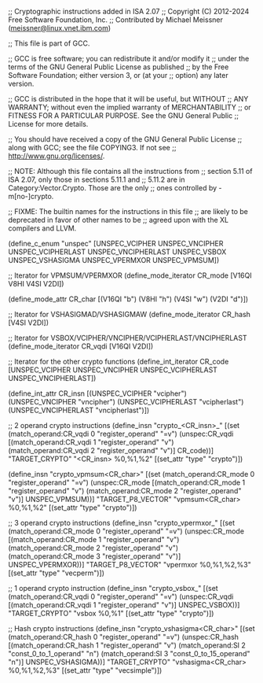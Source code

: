 ;; Cryptographic instructions added in ISA 2.07
;; Copyright (C) 2012-2024 Free Software Foundation, Inc.
;; Contributed by Michael Meissner (meissner@linux.vnet.ibm.com)

;; This file is part of GCC.

;; GCC is free software; you can redistribute it and/or modify it
;; under the terms of the GNU General Public License as published
;; by the Free Software Foundation; either version 3, or (at your
;; option) any later version.

;; GCC is distributed in the hope that it will be useful, but WITHOUT
;; ANY WARRANTY; without even the implied warranty of MERCHANTABILITY
;; or FITNESS FOR A PARTICULAR PURPOSE.  See the GNU General Public
;; License for more details.

;; You should have received a copy of the GNU General Public License
;; along with GCC; see the file COPYING3.  If not see
;; <http://www.gnu.org/licenses/>.

;; NOTE: Although this file contains all the instructions from
;; section 5.11 of ISA 2.07, only those in sections 5.11.1 and
;; 5.11.2 are in Category:Vector.Crypto.  Those are the only
;; ones controlled by -m[no-]crypto.

;; FIXME: The builtin names for the instructions in this file
;; are likely to be deprecated in favor of other names to be
;; agreed upon with the XL compilers and LLVM.

(define_c_enum "unspec"
  [UNSPEC_VCIPHER
   UNSPEC_VNCIPHER
   UNSPEC_VCIPHERLAST
   UNSPEC_VNCIPHERLAST
   UNSPEC_VSBOX
   UNSPEC_VSHASIGMA
   UNSPEC_VPERMXOR
   UNSPEC_VPMSUM])

;; Iterator for VPMSUM/VPERMXOR
(define_mode_iterator CR_mode [V16QI V8HI V4SI V2DI])

(define_mode_attr CR_char [(V16QI "b")
			   (V8HI  "h")
			   (V4SI  "w")
			   (V2DI  "d")])

;; Iterator for VSHASIGMAD/VSHASIGMAW
(define_mode_iterator CR_hash [V4SI V2DI])

;; Iterator for VSBOX/VCIPHER/VNCIPHER/VCIPHERLAST/VNCIPHERLAST
(define_mode_iterator CR_vqdi [V16QI V2DI])

;; Iterator for the other crypto functions
(define_int_iterator CR_code   [UNSPEC_VCIPHER
				UNSPEC_VNCIPHER
				UNSPEC_VCIPHERLAST
				UNSPEC_VNCIPHERLAST])

(define_int_attr CR_insn [(UNSPEC_VCIPHER      "vcipher")
			  (UNSPEC_VNCIPHER     "vncipher")
			  (UNSPEC_VCIPHERLAST  "vcipherlast")
			  (UNSPEC_VNCIPHERLAST "vncipherlast")])

;; 2 operand crypto instructions
(define_insn "crypto_<CR_insn>_<mode>"
  [(set (match_operand:CR_vqdi 0 "register_operand" "=v")
	(unspec:CR_vqdi [(match_operand:CR_vqdi 1 "register_operand" "v")
		      (match_operand:CR_vqdi 2 "register_operand" "v")]
		     CR_code))]
  "TARGET_CRYPTO"
  "<CR_insn> %0,%1,%2"
  [(set_attr "type" "crypto")])

(define_insn "crypto_vpmsum<CR_char>"
  [(set (match_operand:CR_mode 0 "register_operand" "=v")
	(unspec:CR_mode [(match_operand:CR_mode 1 "register_operand" "v")
			 (match_operand:CR_mode 2 "register_operand" "v")]
			UNSPEC_VPMSUM))]
  "TARGET_P8_VECTOR"
  "vpmsum<CR_char> %0,%1,%2"
  [(set_attr "type" "crypto")])

;; 3 operand crypto instructions
(define_insn "crypto_vpermxor_<mode>"
  [(set (match_operand:CR_mode 0 "register_operand" "=v")
	(unspec:CR_mode [(match_operand:CR_mode 1 "register_operand" "v")
			 (match_operand:CR_mode 2 "register_operand" "v")
			 (match_operand:CR_mode 3 "register_operand" "v")]
			UNSPEC_VPERMXOR))]
  "TARGET_P8_VECTOR"
  "vpermxor %0,%1,%2,%3"
  [(set_attr "type" "vecperm")])

;; 1 operand crypto instruction
(define_insn "crypto_vsbox_<mode>"
  [(set (match_operand:CR_vqdi 0 "register_operand" "=v")
	(unspec:CR_vqdi [(match_operand:CR_vqdi 1 "register_operand" "v")]
		     UNSPEC_VSBOX))]
  "TARGET_CRYPTO"
  "vsbox %0,%1"
  [(set_attr "type" "crypto")])

;; Hash crypto instructions
(define_insn "crypto_vshasigma<CR_char>"
  [(set (match_operand:CR_hash 0 "register_operand" "=v")
	(unspec:CR_hash [(match_operand:CR_hash 1 "register_operand" "v")
			 (match_operand:SI 2 "const_0_to_1_operand" "n")
			 (match_operand:SI 3 "const_0_to_15_operand" "n")]
			UNSPEC_VSHASIGMA))]
  "TARGET_CRYPTO"
  "vshasigma<CR_char> %0,%1,%2,%3"
  [(set_attr "type" "vecsimple")])
